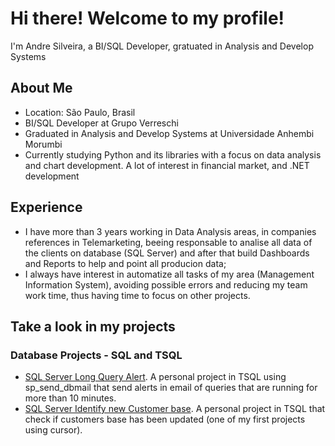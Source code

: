 # Hi there! Welcome to my profile! 

I'm Andre Silveira, a BI/SQL Developer, gratuated in Analysis and Develop Systems

## About Me 
- Location: São Paulo, Brasil
- BI/SQL Developer at Grupo Verreschi
- Graduated in Analysis and Develop Systems at Universidade Anhembi Morumbi
- Currently studying Python and its libraries with a focus on data analysis and chart development. A lot of interest in financial market, and .NET development

## Experience 
* I have more than 3 years working in Data Analysis areas, in companies references in Telemarketing, beeing responsable to analise all data of the clients on database (SQL Server) and after that build Dashboards and Reports to help and point all producion data;
* I always have interest in automatize all tasks of my area (Management Information System), avoiding possible errors and reducing my team work time, thus having time to focus on other projects.

## Take a look in my projects
### Database Projects - SQL and TSQL
* [SQL Server Long Query Alert](https://github.com/SilveiraAndre/sql-long-query-alert). A personal project in TSQL using sp_send_dbmail that send alerts in email of queries that are running for more than 10 minutes.
* [SQL Server Identify new Customer base](https://github.com/SilveiraAndre/identify-new-customer-base). A personal project in TSQL that check if customers base has been updated (one of my first projects using cursor).
